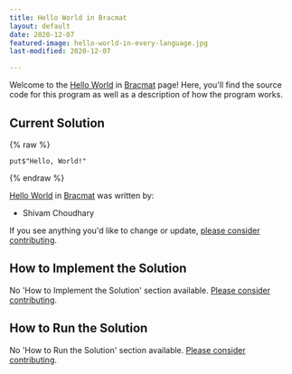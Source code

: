 ```yaml
---
title: Hello World in Bracmat
layout: default
date: 2020-12-07
featured-image: hello-world-in-every-language.jpg
last-modified: 2020-12-07

---
```


Welcome to the [Hello World](https://rzuckerm.github.io/sample-programs-website-copy/projects/hello-world) in [Bracmat](https://rzuckerm.github.io/sample-programs-website-copy/languages/bracmat) page! Here, you'll find the source code for this program as well as a description of how the program works.

## Current Solution

{% raw %}

```bracmat
put$"Hello, World!"
```

{% endraw %}

[Hello World](https://rzuckerm.github.io/sample-programs-website-copy/projects/hello-world) in [Bracmat](https://rzuckerm.github.io/sample-programs-website-copy/languages/bracmat) was written by:

- Shivam Choudhary

If you see anything you'd like to change or update, [please consider contributing](https://github.com/TheRenegadeCoder/sample-programs).

## How to Implement the Solution

No 'How to Implement the Solution' section available. [Please consider contributing](https://github.com/TheRenegadeCoder/sample-programs-website).

## How to Run the Solution

No 'How to Run the Solution' section available. [Please consider contributing](https://github.com/TheRenegadeCoder/sample-programs-website).